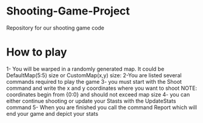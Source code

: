 # Shooting-Game-Project
Repository for our shooting game code
# How to play
1- You will be warped in a randomly generated map. It could be DefaultMap(5:5) size or CustomMap(x,y) size:
2-You are listed several commands required to play the game
3- you must start with the Shoot command and write the x and y coordinates where you want to shoot
NOTE: coordinates begin from {0:0} and should not exceed map size
4- you can either continue shooting or update  your Stasts with the UpdateStats command
5- When you are finished you call the command Report which will end your game and depict your stats
